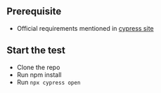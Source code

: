 ## Prerequisite
- Official requirements mentioned in [cypress site](https://docs.cypress.io/app/get-started/install-cypress)

## Start the test
- Clone the repo
- Run npm install
- Run `npx cypress open`